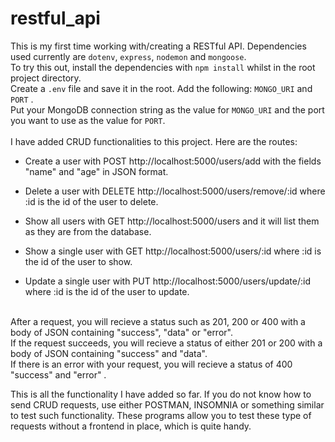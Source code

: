 # restful_api
This is my first time working with/creating a  RESTful API. Dependencies used currently are ```dotenv```, ```express```, ```nodemon``` and ```mongoose```.<br>
To try this out, install the dependencies with ```npm install``` whilst in the root project directory. <br>
Create a ```.env``` file and save it in the root. Add the following: ```MONGO_URI``` and ```PORT``` .<br>
Put your MongoDB connection string as the value for ```MONGO_URI``` and the port you want to use as the value for ```PORT```. <br><br>
I have added CRUD functionalities to this project. Here are the routes:

 - Create a user with POST http://localhost:5000/users/add with the fields "name" and "age" in JSON format.

 - Delete a user with DELETE http://localhost:5000/users/remove/:id where :id is the id of the user to delete.
- Show all users with GET http://localhost:5000/users and it will list them as they are from the database.
- Show a single user with GET http://localhost:5000/users/:id where :id is the id of the user to show.
- Update a single user with PUT http://localhost:5000/users/update/:id where :id is the id of the user to update.

<br>
After a request, you will recieve a status such as 201, 200 or 400 with a body of JSON containing "success", "data" or "error".<br>
If the request succeeds, you will recieve a status of either 201 or 200 with a body of JSON containing "success" and "data".
<br>
 If there is an error with your request, you will recieve a status of 400 "success" and "error" .

This is all the functionality I have added so far. If you do not know how to send CRUD requests, use either POSTMAN, INSOMNIA or something similar to test such functionality. These programs allow you to test these type of requests without a frontend in place, which is quite handy.

